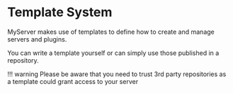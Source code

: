 # Template System

MyServer makes use of templates to define how to create and manage servers and plugins.

You can write a template yourself or can simply use those published in a repository. 

!!! warning
    Please be aware that you need to trust 3rd party repositories as a template could grant access to
    your server